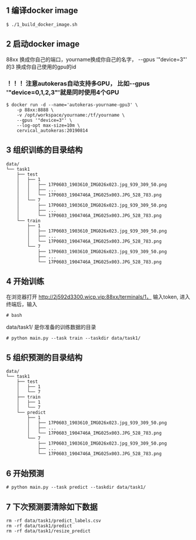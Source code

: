 ## 1 编译docker image
```
$ ./1_build_docker_image.sh
```
## 2 启动docker image
88xx 换成你自己的端口，yourname换成你自己的名字，   --gpus '"device=3"' 的3 换成你自己使用的gpu的id
### ！！！ 注意autokeras自动支持多GPU， 比如--gpus '"device=0,1,2,3"'就是同时使用4个GPU
```
$ docker run -d --name='autokeras-yourname-gpu3' \
    -p 88xx:8888 \
    -v /opt/workspace/yourname:/tf/yourname \
    --gpus '"device=3"' \
    --log-opt max-size=10m \
    cervical_autokeras:20190814
```

## 3 组织训练的目录结构
```
data/
└── task1
    ├── test
    │   ├── 1
    │   │   ├── 17P0603_1903610_IMG026x023.jpg_939_309_50.png
    │   │   ├── ...
    │   │   └── 17P0603_1904746A_IMG025x003.JPG_528_783.png
    │   └── 7
    │       ├── 17P0603_1903610_IMG026x023.jpg_939_309_50.png
    │       ├── ...
    │       └── 17P0603_1904746A_IMG025x003.JPG_528_783.png
    └── train
        ├── 1
        │   ├── 17P0603_1903610_IMG026x023.jpg_939_309_50.png
        │   ├── ...
        │   └── 17P0603_1904746A_IMG025x003.JPG_528_783.png
        └── 7
            ├── 17P0603_1903610_IMG026x023.jpg_939_309_50.png
            ├── ...
            └── 17P0603_1904746A_IMG025x003.JPG_528_783.png
```

## 4 开始训练
在浏览器打开  http://2j592d3300.wicp.vip:88xx/terminals/1， 输入token, 进入终端后，输入
```
# bash
```
data/task1/ 是你准备的训练数据的目录
```
# python main.py --task train --taskdir data/task1/
```

## 5 组织预测的目录结构
```
data/
└── task1
    ├── test
    │   ├── 1
    │   └── 7
    ├── train
    │   ├── 1
    │   └── 7
    └── predict
        ├── 1
        │   ├── 17P0603_1903610_IMG026x023.jpg_939_309_50.png
        │   ├── ...
        │   └── 17P0603_1904746A_IMG025x003.JPG_528_783.png
        └── 7
            ├── 17P0603_1903610_IMG026x023.jpg_939_309_50.png
            ├── ...
            └── 17P0603_1904746A_IMG025x003.JPG_528_783.png
```

## 6 开始预测
```
# python main.py --task predict --taskdir data/task1/
```

## 7 下次预测要清除如下数据
```
rm -rf data/task1/predict_labels.csv
rm -rf data/task1/predict
rm -rf data/task1/resize_predict
```

